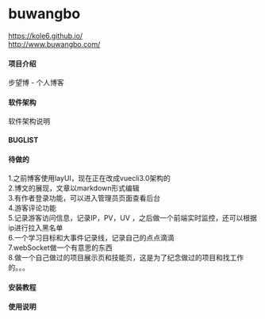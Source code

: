 # buwangbo
https://kole6.github.io/  
http://www.buwangbo.com/

#### 项目介绍
步望博 - 个人博客

#### 软件架构
软件架构说明

#### BUGLIST


#### 待做的
1.之前博客使用layUI，现在正在改成vuecli3.0架构的  
2.博文的展现，文章以markdown形式编辑  
3.有作者登录功能，可以进入管理员页面查看后台  
4.游客评论功能  
5.记录游客访问信息，记录IP，PV，UV ，之后做一个前端实时监控，还可以根据ip进行拉入黑名单  
6.一个学习目标和大事件记录线，记录自己的点点滴滴  
7.webSocket做一个有意思的东西  
8.做一个自己做过的项目展示页和技能页，这是为了纪念做过的项目和找工作的。。。 

#### 安装教程


#### 使用说明

